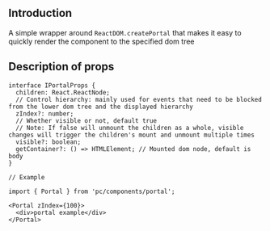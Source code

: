 ## Introduction
A simple wrapper around `ReactDOM.createPortal` that makes it easy to quickly render the component to the specified dom tree

## Description of props
```tsx
interface IPortalProps {
  children: React.ReactNode;
  // Control hierarchy: mainly used for events that need to be blocked from the lower dom tree and the displayed hierarchy
  zIndex?: number;
  // Whether visible or not, default true
  // Note: If false will unmount the children as a whole, visible changes will trigger the children's mount and unmount multiple times
  visible?: boolean;
  getContainer?: () => HTMLElement; // Mounted dom node, default is body
}

// Example

import { Portal } from 'pc/components/portal';

<Portal zIndex={100}>
  <div>portal example</div>
</Portal>  

```
